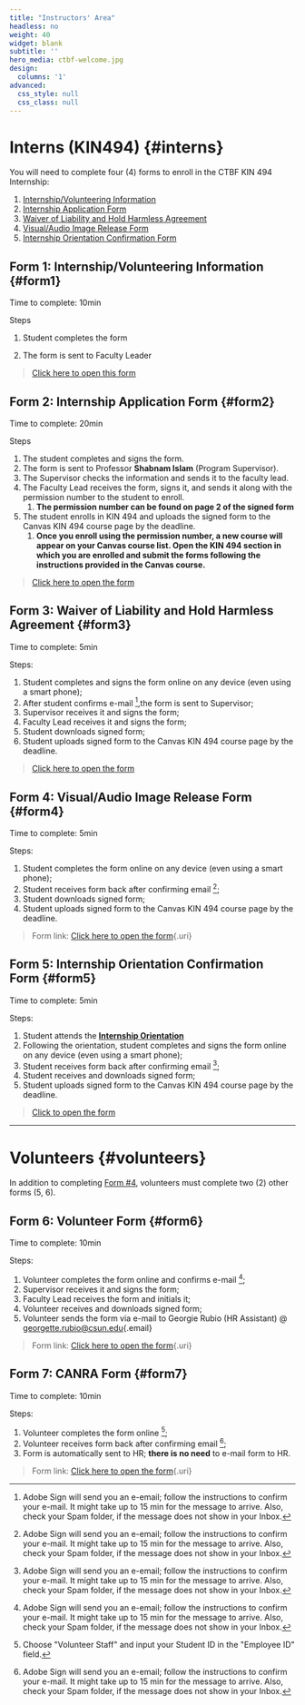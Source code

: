 ```yaml
---
title: "Instructors' Area"
headless: no
weight: 40
widget: blank
subtitle: ''
hero_media: ctbf-welcome.jpg
design:
  columns: '1'
advanced:
  css_style: null
  css_class: null
---
```


# Interns (KIN494) {#interns}

You will need to complete four (4) forms to enroll in the CTBF KIN 494 Internship:

1.  [Internship/Volunteering Information](#form1)
2.  [Internship Application Form](#form2)
3.  [Waiver of Liability and Hold Harmless Agreement](#form3)
4.  [Visual/Audio Image Release Form](#form4)
5.  [Internship Orientation Confirmation Form](#form5)

## Form 1: Internship/Volunteering Information {#form1}

Time to complete: 10min

Steps

1.  Student completes the form

2.  The form is sent to Faculty Leader

> [Click here to open this form](https://forms.office.com/r/8fNyCkZ8Ft)

## Form 2: Internship Application Form {#form2}

Time to complete: 20min

Steps

1.  The student completes and signs the form.
2.  The form is sent to Professor **Shabnam Islam** (Program Supervisor).
3.  The Supervisor checks the information and sends it to the faculty lead.
4.  The Faculty Lead receives the form, signs it, and sends it along with the permission number to the student to enroll.
    1.  **The permission number can be found on page 2 of the signed form**
5.  The student enrolls in KIN 494 and uploads the signed form to the Canvas KIN 494 course page by the deadline.
    1.  **Once you enroll using the permission number, a new course will appear on your Canvas course list. Open the KIN 494 section in which you are enrolled and submit the forms following the instructions provided in the Canvas course.**

> [Click here to open the form](https://na1.documents.adobe.com/public/esignWidget?wid=CBFCIBAA3AAABLblqZhBr9_YVKAoz5ZvGWSvOD725C4dj2EVwR41AkP7GkqOzfXbUqm8bsimYt59h9La2IcU*)

## Form 3: Waiver of Liability and Hold Harmless Agreement {#form3}

Time to complete: 5min

Steps:

1.  Student completes and signs the form online on any device (even using a smart phone);
2.  After student confirms e-mail [^1],the form is sent to Supervisor;
3.  Supervisor receives it and signs the form;
4.  Faculty Lead receives it and signs the form;
5.  Student downloads signed form;
6.  Student uploads signed form to the Canvas KIN 494 course page by the deadline.

[^1]: Adobe Sign will send you an e-email; follow the instructions to confirm your e-mail. It might take up to 15 min for the message to arrive. Also, check your Spam folder, if the message does not show in your Inbox.

> [Click here to open the form](https://na1.documents.adobe.com/public/esignWidget?wid=CBFCIBAA3AAABLblqZhAH2CzlkKAa1NDyR5zvb4-Hk5E5lZHTt0TH2eAp3XmVmGX_YxRYA7ZbBkl7y-CntU0*)

## Form 4: Visual/Audio Image Release Form {#form4}

Time to complete: 5min

Steps:

1.  Student completes the form online on any device (even using a smart phone);
2.  Student receives form back after confirming email [^2];
3.  Student downloads signed form;
4.  Student uploads signed form to the Canvas KIN 494 course page by the deadline.

[^2]: Adobe Sign will send you an e-email; follow the instructions to confirm your e-mail. It might take up to 15 min for the message to arrive. Also, check your Spam folder, if the message does not show in your Inbox.

> Form link: [Click here to open the form](http://adobe.ly/368Zk4k){.uri}

## Form 5: Internship Orientation Confirmation Form {#form5}

Time to complete: 5min

Steps:

1.  Student attends the [**Internship Orientation**](https://canvas.csun.edu/courses/37918)
2.  Following the orientation, student completes and signs the form online on any device (even using a smart phone);
3.  Student receives form back after confirming email [^3];
4.  Student receives and downloads signed form;
5.  Student uploads signed form to the Canvas KIN 494 course page by the deadline.

[^3]: Adobe Sign will send you an e-email; follow the instructions to confirm your e-mail. It might take up to 15 min for the message to arrive. Also, check your Spam folder, if the message does not show in your Inbox.

> [Click to open the form](https://na1.documents.adobe.com/public/esignWidget?wid=CBFCIBAA3AAABLblqZhBGZr8_nLuQt5U29F1-FG5thTl7KSBulg05DhcL-JsMMT9OZKHFnwGKzM8i-8ELrMM*)

------------------------------------------------------------------------

# Volunteers {#volunteers}

In addition to completing [Form #4](#form4), volunteers must complete two (2) other forms (5, 6).

## Form 6: Volunteer Form {#form6}

Time to complete: 10min

Steps:

1.  Volunteer completes the form online and confirms e-mail [^4];
2.  Supervisor receives it and signs the form;
3.  Faculty Lead receives the form and initials it;
4.  Volunteer receives and downloads signed form;
5.  Volunteer sends the form via e-mail to Georgie Rubio (HR Assistant) \@ [georgette.rubio\@csun.edu](mailto:georgette.rubio@csun.edu){.email}

[^4]: Adobe Sign will send you an e-email; follow the instructions to confirm your e-mail. It might take up to 15 min for the message to arrive. Also, check your Spam folder, if the message does not show in your Inbox.

> Form link: [Click here to open the form](http://adobe.ly/3sWPFaD){.uri}

## Form 7: CANRA Form {#form7}

Time to complete: 10min

Steps:

1.  Volunteer completes the form online [^5];
2.  Volunteer receives form back after confirming email [^6];
3.  Form is automatically sent to HR; **there is no need** to e-mail form to HR.

[^5]: Choose "Volunteer Staff" and input your Student ID in the "Employee ID" field.

[^6]: Adobe Sign will send you an e-email; follow the instructions to confirm your e-mail. It might take up to 15 min for the message to arrive. Also, check your Spam folder, if the message does not show in your Inbox.

> Form link: [Click here to open the form](http://adobe.ly/36blFy1){.uri}
